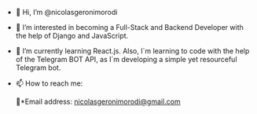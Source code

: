 - 👋 Hi, I’m @nicolasgeronimorodi
- 👀 I’m interested in becoming a Full-Stack and Backend Developer with the help of Django and JavaScript.
- 🌱 I’m currently learning React.js. Also, I´m learning to code with the help of the Telegram BOT API, as I´m developing a simple yet
    resourceful Telegram bot.

- 📫 How to reach me: <br>

    📩*Email address: nicolasgeronimorodi@gmail.com <br>
 

<!---
nicolasgeronimorodi/nicolasgeronimorodi is a ✨ special ✨ repository because its `README.md` (this file) appears on your GitHub profile.
You can click the Preview link to take a look at your changes.
--->
